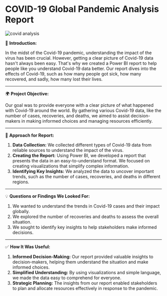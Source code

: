 # COVID-19 Global Pandemic Analysis Report

![covid  analysis](https://github.com/AkshayShirbhate09/COVID-19-Global-Pandemic-Analysis-Report/assets/161019134/5d9e913b-a611-4980-acd3-6739a476540c)

🌟 **Introduction:**

In the midst of the Covid-19 pandemic, understanding the impact of the virus has been crucial. However, getting a clear picture of Covid-19 data hasn't always been easy. That's why we created a Power BI report to help people like you understand Covid-19 data better. Our report dives into the effects of Covid-19, such as how many people got sick, how many recovered, and sadly, how many lost their lives.

--------------------------------------------------------------------------------------------------------------------------------------------------------------------------------------
🌍 **Project Objective:**

Our goal was to provide everyone with a clear picture of what happened with Covid-19 around the world. By gathering various Covid-19 data, like the number of cases, recoveries, and deaths, we aimed to assist decision-makers in making informed choices and managing resources efficiently.

--------------------------------------------------------------------------------------------------------------------------------------------------------------------------------------
🚀 **Approach for Report:**

  1. **Data Collection:** We collected different types of Covid-19 data from reliable sources to understand the impact of the virus.
  2. **Creating the Report:** Using Power BI, we developed a report that presents the data in an easy-to-understand format. We focused on creating visualizations that simplify complex information.
  3. **Identifying Key Insights:** We analyzed the data to uncover important trends, such as the number of cases, recoveries, and deaths in different regions.
--------------------------------------------------------------------------------------------------------------------------------------------------------------------------------------

💡 **Questions or Findings We Looked For:**

  1. We wanted to understand the trends in Covid-19 cases and their impact globally.
  2.  We explored the number of recoveries and deaths to assess the overall situation.
  3.  We sought to identify key insights to help stakeholders make informed decisions.
--------------------------------------------------------------------------------------------------------------------------------------------------------------------------------------

✅ **How It Was Useful:**

  1. **Informed Decision-Making:** Our report provided valuable insights to decision-makers, helping them understand the situation and make informed choices.
  2. **Simplified Understanding:** By using visualizations and simple language, we made the data easy to comprehend for everyone.
  3. **Strategic Planning:** The insights from our report enabled stakeholders to plan and allocate resources effectively in response to the pandemic.


